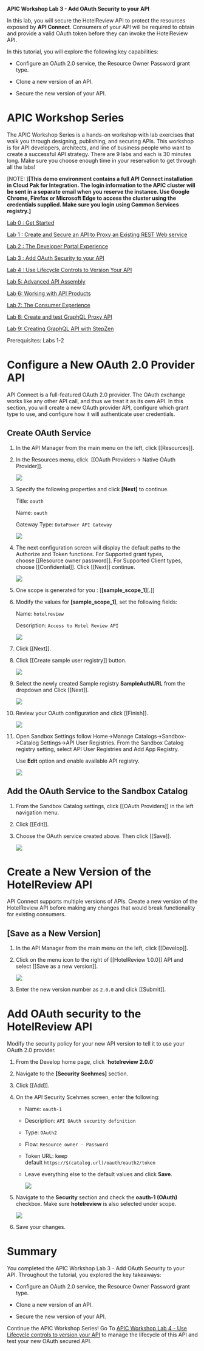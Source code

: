 **APIC Workshop Lab 3 - Add OAuth Security to your API**

In this lab, you will secure the HotelReview API to protect the resources
exposed by **API Connect**. Consumers of your API will be required to
obtain and provide a valid OAuth token before they can invoke the
HotelReview API.

In this tutorial, you will explore the following key capabilities:

-   Configure an OAuth 2.0 service, the Resource Owner Password grant
    type.

-   Clone a new version of an API.

-   Secure the new version of your API.

 APIC Workshop Series
==================================================================================================================================================================================================================

The APIC Workshop Series is a hands-on workshop with lab exercises that
walk you through designing, publishing, and securing APIs. This workshop
is for API developers, architects, and line of business people who want
to create a successful API strategy. There are 9 labs and each is 30
minutes long. Make sure you choose enough time in your reservation to
get through all the labs! 

[NOTE: ]**[This demo environment contains a
full API Connect installation in Cloud Pak for Integration. The login
information to the APIC cluster will be sent in a separate email when
you reserve the instance. Use Google Chrome, Firefox or Microsoft Edge
to access the cluster using the credentials supplied. Make sure you
login using Common Services registry.]**

[Lab 0 : Get Started](https://github.com/glenchristian/APICv10/tree/main/instructions/Lab0)

[Lab 1 : Create and Secure an API to Proxy an Existing REST Web
service](https://github.com/glenchristian/APICv10/tree/main/instructions/Lab1)

[Lab 2 : The Developer Portal
Experience](https://github.com/glenchristian/APICv10/tree/main/instructions/Lab2)

[Lab 3 : Add OAuth Security to your
API](https://github.com/glenchristian/APICv10/tree/main/instructions/Lab3)

[Lab 4 : Use Lifecycle Controls to Version Your
API](https://github.com/glenchristian/APICv10/tree/main/instructions/Lab4)

[Lab 5: Advanced API
Assembly](https://github.com/glenchristian/APICv10/tree/main/instructions/Lab5)

[Lab 6: Working with API
Products](https://github.com/glenchristian/APICv10/tree/main/instructions/Lab6)

[Lab 7: The Consumer
Experience](https://github.com/glenchristian/APICv10/tree/main/instructions/Lab7)

[Lab 8: Create and test GraphQL Proxy
API](https://github.com/glenchristian/APICv10/tree/main/instructions/Lab8)

[Lab 9: Creating GraphQL API with StepZen](https://github.com/glenchristian/APICv10/tree/main/instructions/Lab9)


Prerequisites: Labs 1-2

 Configure a New OAuth 2.0 Provider API
=============================================================================================

API Connect is a full-featured OAuth 2.0 provider. The OAuth exchange
works like any other API call, and thus we treat it as its own API. In
this section, you will create a new OAuth provider API, configure which
grant type to use, and configure how it will authenticate user
credentials.

 Create OAuth Service
----------------------------------------------------------------------------------------------------------------------------------------

1.  In the API Manager from the main menu on the left,
    click [[Resources]].

2.  In the Resources menu, click  [[OAuth Providers-\> Native OAuth
    Provider]].

    ![](images/tutorial_html_f1fe85d169c1b8fc.png)

3.  Specify the following properties and
    click **[Next]** to continue.

    Title: `oauth`

    Name: `oauth`

    Gateway Type: `DataPower API Gateway`

    ![](images/tutorial_html_22f9d0d5c30f657d.png)

4.  The next configuration screen will display the default paths to the
    Authorize and Token functions. For Supported grant types,
    choose [[Resource owner
    password]].
    For Supported Client types,
    choose [[Confidential]].
    Click [[Next]] continue.

    ![](images/tutorial_html_2e278c6df90a639f.png)

5.  One scope is generated for you
    : [**[sample_scope_1]**[.]]

6.  Modify the values
    for **[sample_scope_1]**, set the
    following fields:

    Name: `hotelreview`

    Description: `Access to Hotel Review API`

    ![](images/tutorial_html_b42ee8bacaf23a4c.png)

7.  Click [[Next]].

8.  Click [[Create sample user registry]] button.

    ![](images/create_sample_user_registry.png)
	
9. Select the newly created Sample registry **SampleAuthURL** from the dropdown and Click [[Next]].

    ![](images/sample_user_registry.png)
	
10. Review your OAuth configuration and
    click [[Finish]].

    ![](images/tutorial_html_985e9dbc3a3f82c0.png)

11. Open Sandbox Settings follow
    Home-\>Manage Catalogs-\>Sandbox-\>Catalog Settings->API User Registries.
	From the Sandbox Catalog registry setting, select API User
    Registries and Add App Registry.

    Use **Edit** option and enable available API registry.

    ![](images/tutorial_html_c24f06de482a8ab5.png)

 Add the OAuth Service to the Sandbox Catalog
----------------------------------------------------------------------------------------------------------------------------------------------------------------

1.  From the Sandbox Catalog settings, click [[OAuth
    Providers]] in the left navigation menu.

5.  Click [[Edit]].

6.  Choose the OAuth service created above. Then
    click [[Save]].    

    ![](images/tutorial_html_6fa9961893476e8e.png)

 Create a New Version of the HotelReview API
================================================================================================

API Connect supports multiple versions of APIs. Create a new version of
the HotelReview API before making any changes that would break
functionality for existing consumers. 

 [Save as a New Version]
-----------------------------------------------------------------------------------------------------------------------------------------

1.  In the API Manager from the main menu on the left,
    click [[Develop]].

2.  Click on the menu icon to the right of [[HotelReview
    1.0.0]] API
    and select [[Save as a new
    version]].  

    ![](images/tutorial_html_4f0d083547b597a4.png)

3.  Enter the new version number
    as `2.0.0` and
    click [[Submit]].

 Add OAuth security to the HotelReview API
==============================================================================================

Modify the security policy for your new API version to tell it to use
your OAuth 2.0 provider.

1.  From the Develop home page, click \`**hotelreview 2.0.0**\`

2.  Navigate to the **[Security Scehmes]** section.

3.  Click [[Add]].

4.  On the API Security Scehmes screen, enter the following:

    -   Name: `oauth-1`

    -   Description: `API OAuth security definition`

    -   Type: `OAuth2`

    -   Flow: `Resource owner - Password`

    -   Token URL: keep
        default `https://$(catalog.url)/oauth/oauth2/token`

    -   Leave everything else to the default values and
        click **Save**.  

        ![](images/tutorial_html_9b9f57dc81561ae7.png)

5.  Navigate to the **Security** section and check the **oauth-1 (OAuth)** checkbox. 
	Make sure **hotelreview** is also selected under scope.  

    ![](images/tutorial_html_c8a8e86664fd2a1.png)

6.  Save your changes.

 Summary
==============================================================

You completed the APIC Workshop Lab 3 - Add OAuth Security to your
API. Throughout the tutorial, you explored the key takeaways:

-   Configure an OAuth 2.0 service, the Resource Owner Password grant
    type.

-   Clone a new version of an API.

-   Secure the new version of your API.

Continue the APIC Workshop Series! Go To [APIC Workshop Lab 4 - Use
Lifecycle controls to version your
API](https://github.com/glenchristian/APICv10/tree/main/instructions/Lab4) to
manage the lifecycle of this API and test your new OAuth secured API.
